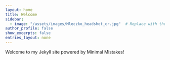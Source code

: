 ```yaml
---
layout: home
title: Welcome
sidebar:
  - image: "/assets/images/Mleczko_headshot_cr.jpg"  # Replace with the path to your image
author_profile: false
show_excerpts: false
entries_layout: none
---
```


Welcome to my Jekyll site powered by Minimal Mistakes!
